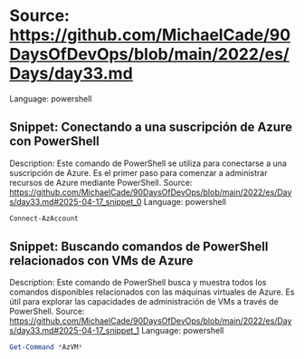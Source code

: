 # Source: https://github.com/MichaelCade/90DaysOfDevOps/blob/main/2022/es/Days/day33.md
Language: powershell

## Snippet: Conectando a una suscripción de Azure con PowerShell
Description: Este comando de PowerShell se utiliza para conectarse a una suscripción de Azure. Es el primer paso para comenzar a administrar recursos de Azure mediante PowerShell.
Source: https://github.com/MichaelCade/90DaysOfDevOps/blob/main/2022/es/Days/day33.md#2025-04-17_snippet_0
Language: powershell

```powershell
Connect-AzAccount
```

## Snippet: Buscando comandos de PowerShell relacionados con VMs de Azure
Description: Este comando de PowerShell busca y muestra todos los comandos disponibles relacionados con las máquinas virtuales de Azure. Es útil para explorar las capacidades de administración de VMs a través de PowerShell.
Source: https://github.com/MichaelCade/90DaysOfDevOps/blob/main/2022/es/Days/day33.md#2025-04-17_snippet_1
Language: powershell

```powershell
Get-Command *AzVM*
```